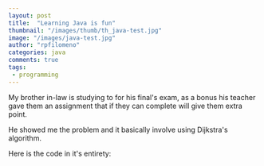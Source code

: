 ```yaml
---
layout: post
title:  "Learning Java is fun"
thumbnail: "/images/thumb/th_java-test.jpg"
image: "/images/java-test.jpg"
author: "rpfilomeno"
categories: java
comments: true
tags:
 - programming
---
```


My brother in-law is studying to for his final's exam, as a bonus his teacher gave them an assignment that if
they can complete will give them extra point. 

<!--break-->

He showed me the problem and it basically involve using Dijkstra's algorithm.

Here is the code in it's entirety:

<script src="https://gist.github.com/rpfilomeno/3a0619a8610149bd85a5.js"></script>